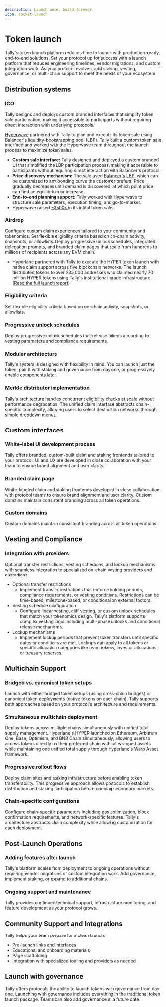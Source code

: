 ```yaml
---
description: Launch once, build forever.
icon: rocket-launch
---
```


# Token launch

Tally's token launch platform reduces time to launch with production-ready, end-to-end solutions. Set your protocol up for success with a launch platform that reduces engineering timelines, vendor migrations, and custom integration work. As your protocol evolves, add staking, vesting, governance, or multi-chain support to meet the needs of your ecosystem.

## Distribution systems

### ICO

Tally designs and deploys custom branded interfaces that simplify token sale participation, making it accessible to participants without requiring direct interaction with underlying protocols.

[Hyperwave](https://x.com/Hyperwavefi/status/1978810531848028617) partnered with Tally to plan and execute its token sale using Balancer's liquidity-bootstrapping pool (LBP). Tally built a custom token sale interface and worked with the Hyperwave team throughout the launch process to maximize token sales.

* **Custom sale interface:** Tally designed and deployed a custom branded UI that simplified the LBP participation process, making it accessible to participants without requiring direct interaction with Balancer's protocol.
* **Price discovery mechanism:** The sale used [Balancer's LBP,](https://docs.balancer.fi/concepts/explore-available-balancer-pools/liquidity-bootstrapping-pool.html)  which can be customized to any bonding curve the customer prefers. Price gradually decreases until demand is discovered, at which point price can find an equilibrium or increase.
* **End-to-end planning support:** Tally worked with Hyperwave to structure sale parameters, execution timing, and go-to-market.
* Hyperwave raised [\~$500k ](https://x.com/AbishekFi/status/1979883930389242350)in its intital token sale.

### Airdrop

Configure custom claim experiences tailored to your community and tokenomics. Set flexible eligibility criteria based on on-chain activity, snapshots, or allowlists. Deploy progressive unlock schedules, integrated delegation prompts, and branded claim pages that scale from hundreds to millions of recipients across any EVM chain.

* Hyperlane partnered with Tally to execute the HYPER token launch with native claim support across five blockchain networks. The launch distributed tokens to over 235,000 addresses who claimed nearly 70 million HYPER tokens using Tally's institutional-grade infrastructure. ([Read the full launch report](https://tally.mirror.xyz/ctkM1FUWcpi9YdElMSVZcpXXiRTHsKBRMFTbiZNbggY))

### Eligibility criteria

Set flexible eligibility criteria based on on-chain activity, snapshots, or allowlists.

### Progressive unlock schedules

Deploy progressive unlock schedules that release tokens according to vesting parameters and compliance requirements.

### Modular architecture

Tally's system is designed with flexibility in mind. You can launch just the token, pair it with staking and governance from day one, or progressively enable components later.&#x20;

### Merkle distributor implementation

Tally's architecture handles concurrent eligibility checks at scale without performance degradation. The unified claim interface abstracts chain-specific complexity, allowing users to select destination networks through simple dropdown menus.

## Custom interfaces

### White-label UI development process

Tally offers branded, custom-built claim and staking frontends tailored to your protocol. UI and UX are developed in close collaboration with your team to ensure brand alignment and user clarity.

### Branded claim page

White-labeled claim and staking frontends developed in close collaboration with protocol teams to ensure brand alignment and user clarity. Custom domains maintain consistent branding across all token operations.

### Custom domains

Custom domains maintain consistent branding across all token operations.

## Vesting and Compliance

### Integration with providers

Optional transfer restrictions, vesting schedules, and lockup mechanisms with seamless integration to specialized on-chain vesting providers and custodians.

* Optional transfer restrictions
  * Implement transfer restrictions that enforce holding periods, compliance requirements, or vesting conditions. Restrictions can be time-based, milestone-based, or conditional on external factors.
* Vesting schedule configuration
  * Configure linear vesting, cliff vesting, or custom unlock schedules that match your tokenomics design. Tally's platform supports complex vesting logic including multi-phase unlocks and conditional release mechanisms.
* Lockup mechanisms
  * Implement lockup periods that prevent token transfers until specific dates or conditions are met. Lockups can apply to all tokens or specific allocation categories like team tokens, investor allocations, or treasury reserves.

## Multichain Support

### Bridged vs. canonical token setups

Launch with either bridged token setups (using cross-chain bridges) or canonical token deployments (native tokens on each chain). Tally supports both approaches based on your protocol's architecture and requirements.

### Simultaneous multichain deployment

Deploy tokens across multiple chains simultaneously with unified total supply management. Hyperlane's HYPER launched on Ethereum, Arbitrum One, Base, Optimism, and BNB Chain simultaneously, allowing users to access tokens directly on their preferred chain without wrapped assets while maintaining one unified total supply through Hyperlane's Warp Asset framework.

### Progressive rollout flows

Deploy claim sites and staking infrastructure before enabling token transferability. This progressive approach allows protocols to establish distribution and staking participation before opening secondary markets.

### Chain-specific configurations

Configure chain-specific parameters including gas optimization, block confirmation requirements, and network-specific features. Tally's architecture abstracts chain complexity while allowing customization for each deployment.

## Post-Launch Operations

### Adding features after launch

Tally's platform scales from deployment to ongoing operations without requiring vendor migrations or custom integration work. Add governance, implement staking, or expand to additional chains.

### Ongoing support and maintenance

Tally provides continued technical support, infrastructure monitoring, and feature development as your protocol grows.&#x20;

## Community Support and Integrations

Tally helps your team prepare for a clean launch:

* Pre-launch links and interfaces
* Educational and onboarding materials
* Page scaffolding
* Integration with specialized tooling and providers as needed

## Launch with governance

Tally offers protocols the ability to launch tokens with governance from day one. Launching with governance includes everything in the traditional token launch package. Teams can also add governance at a future date.





